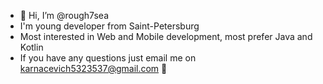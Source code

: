 - 👋 Hi, I’m @rough7sea
- I'm young developer from Saint-Petersburg
- Most interested in Web and Mobile development, most prefer Java and Kotlin
- If you have any questions just email me on karnacevich5323537@gmail.com 👀

<!---
rough7sea/rough7sea is a ✨ special ✨ repository because its `README.md` (this file) appears on your GitHub profile.
You can click the Preview link to take a look at your changes.
--->
